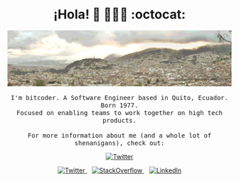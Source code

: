 <h1 align='center'> ¡Hola! 👋 🧑🏻‍💻 :octocat:  </h1>

<p align="center">

[<img  src="https://raw.githubusercontent.com/bitcod3r/bitcod3r/master/head_banner.gif" width="1200" alt="Guillermo Garcia - aka bitcoder">](https://www.bitcoder.net)

</p>

<p align="center">
    <samp>
     I'm bitcoder. A Software Engineer based in Quito, Ecuador. Born 1977.<br>
    Focused on enabling teams to work together on high tech products.
  <br><br>
    For more information about me (and a whole lot of shenanigans), check out:
   </samp> 
</p>

<p align="center">
    <a href="https://www.bitcoder.net">
        <img src="https://img.shields.io/badge/bitcoder.net-%231DA1F2.svg?&style=for-the-badge&logo=website&logoColor=white" alt="Twitter">
    </a>
</p>

<p align="center">
	<a href="https://twitter.com/bitcoder">
        <img src="https://img.shields.io/twitter/follow/bitcoder?label=Twitter&style=social" alt="Twitter">
    </a> &nbsp;&nbsp;
    <a href="https://stackoverflow.com/users/247684/guillermo-garcia?tab=profile">
        <img src="https://img.shields.io/stackexchange/stackoverflow/r/247684?label=StackOverflow&logo=stackoverflow&style=social" alt="StackOverflow">
    </a> &nbsp;&nbsp;
	<a href="https://www.linkedin.com/in/bitcoder">
        <img src="https://img.shields.io/badge/LinkedIn--_.svg?style=social&logo=linkedin" alt="LinkedIn">
    </a>

</p>